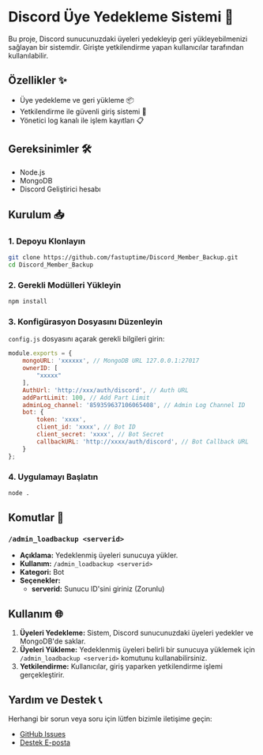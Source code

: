 # Discord Üye Yedekleme Sistemi 🔄

Bu proje, Discord sunucunuzdaki üyeleri yedekleyip geri yükleyebilmenizi sağlayan bir sistemdir. Girişte yetkilendirme yapan kullanıcılar tarafından kullanılabilir.

## Özellikler ✨

- Üye yedekleme ve geri yükleme 📦
- Yetkilendirme ile güvenli giriş sistemi 🔑
- Yönetici log kanalı ile işlem kayıtları 📋

## Gereksinimler 🛠️

- Node.js
- MongoDB
- Discord Geliştirici hesabı

## Kurulum 📥

### 1. Depoyu Klonlayın

```bash
git clone https://github.com/fastuptime/Discord_Member_Backup.git
cd Discord_Member_Backup
```

### 2. Gerekli Modülleri Yükleyin

```bash
npm install
```

### 3. Konfigürasyon Dosyasını Düzenleyin

`config.js` dosyasını açarak gerekli bilgileri girin:

```javascript
module.exports = {
    mongoURL: 'xxxxxx', // MongoDB URL 127.0.0.1:27017
    ownerID: [
        "xxxxx"
    ],
    AuthUrl: 'http://xxx/auth/discord', // Auth URL
    addPartLimit: 100, // Add Part Limit
    adminLog_channel: '859359637106065408', // Admin Log Channel ID
    bot: {
        token: 'xxxx',
        client_id: 'xxxx', // Bot ID
        client_secret: 'xxxx', // Bot Secret
        callbackURL: 'http://xxxx/auth/discord', // Bot Callback URL
    }
};
```

### 4. Uygulamayı Başlatın

```bash
node .
```

## Komutlar 📝

### `/admin_loadbackup <serverid>`

- **Açıklama:** Yedeklenmiş üyeleri sunucuya yükler.
- **Kullanım:** `/admin_loadbackup <serverid>`
- **Kategori:** Bot
- **Seçenekler:**
  - **serverid:** Sunucu ID'sini giriniz (Zorunlu)

## Kullanım 🌐

1. **Üyeleri Yedekleme:** Sistem, Discord sunucunuzdaki üyeleri yedekler ve MongoDB'de saklar.
2. **Üyeleri Yükleme:** Yedeklenmiş üyeleri belirli bir sunucuya yüklemek için `/admin_loadbackup <serverid>` komutunu kullanabilirsiniz.
3. **Yetkilendirme:** Kullanıcılar, giriş yaparken yetkilendirme işlemi gerçekleştirir.

## Yardım ve Destek 📞

Herhangi bir sorun veya soru için lütfen bizimle iletişime geçin:

- [GitHub Issues](https://github.com/fastuptime/Discord_Member_Backup/issues)
- [Destek E-posta](mailto:fastuptime@gmail.com)
